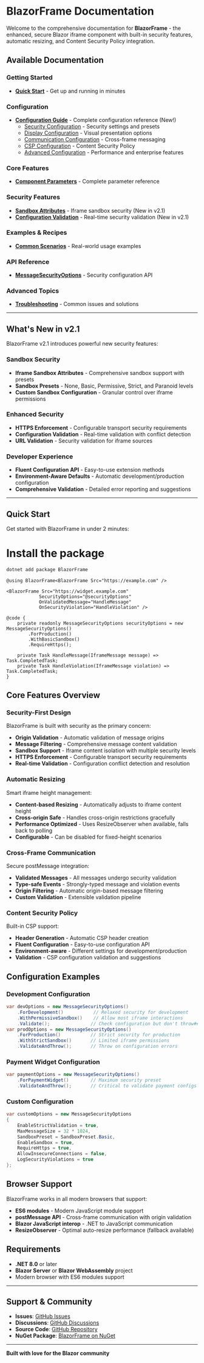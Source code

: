 # BlazorFrame Documentation

Welcome to the comprehensive documentation for **BlazorFrame** - the enhanced, secure Blazor iframe component with built-in security features, automatic resizing, and Content Security Policy integration.

## Available Documentation

### Getting Started
- [**Quick Start**](getting-started/quick-start.md) - Get up and running in minutes

### Configuration
- [**Configuration Guide**](configuration/index.md) - Complete configuration reference (New!)
  - [Security Configuration](configuration/security-options.md) - Security settings and presets
  - [Display Configuration](configuration/display-options.md) - Visual presentation options
  - [Communication Configuration](configuration/communication-options.md) - Cross-frame messaging
  - [CSP Configuration](configuration/csp-configuration.md) - Content Security Policy
  - [Advanced Configuration](configuration/advanced-options.md) - Performance and enterprise features

### Core Features  
- [**Component Parameters**](core-features/parameters.md) - Complete parameter reference

### Security Features
- [**Sandbox Attributes**](security/sandbox.md) - Iframe sandbox security (New in v2.1)
- [**Configuration Validation**](security/configuration-validation.md) - Real-time security validation (New in v2.1)

### Examples & Recipes
- [**Common Scenarios**](examples/common-scenarios.md) - Real-world usage examples

### API Reference
- [**MessageSecurityOptions**](api/message-security-options.md) - Security configuration API

### Advanced Topics
- [**Troubleshooting**](advanced/troubleshooting.md) - Common issues and solutions

---

## What's New in v2.1

BlazorFrame v2.1 introduces powerful new security features:

### Sandbox Security

- **Iframe Sandbox Attributes** - Comprehensive sandbox support with presets
- **Sandbox Presets** - None, Basic, Permissive, Strict, and Paranoid levels
- **Custom Sandbox Configuration** - Granular control over iframe permissions

### Enhanced Security

- **HTTPS Enforcement** - Configurable transport security requirements
- **Configuration Validation** - Real-time validation with conflict detection
- **URL Validation** - Security validation for iframe sources

### Developer Experience

- **Fluent Configuration API** - Easy-to-use extension methods
- **Environment-Aware Defaults** - Automatic development/production configuration
- **Comprehensive Validation** - Detailed error reporting and suggestions

---

## Quick Start

Get started with BlazorFrame in under 2 minutes:

# Install the package
```bash
dotnet add package BlazorFrame
```

```razor
@using BlazorFrame<BlazorFrame Src="https://example.com" />

<BlazorFrame Src="https://widget.example.com"
            SecurityOptions="@securityOptions"
            OnValidatedMessage="HandleMessage"
            OnSecurityViolation="HandleViolation" />

@code {
    private readonly MessageSecurityOptions securityOptions = new MessageSecurityOptions()
        .ForProduction()
        .WithBasicSandbox()
        .RequireHttps();
        
    private Task HandleMessage(IframeMessage message) => Task.CompletedTask;
    private Task HandleViolation(IframeMessage violation) => Task.CompletedTask;
}
```

## Core Features Overview

### Security-First Design

BlazorFrame is built with security as the primary concern:

- **Origin Validation** - Automatic validation of message origins
- **Message Filtering** - Comprehensive message content validation
- **Sandbox Support** - Iframe content isolation with multiple security levels
- **HTTPS Enforcement** - Configurable transport security requirements
- **Real-time Validation** - Configuration conflict detection and resolution

### Automatic Resizing

Smart iframe height management:

- **Content-based Resizing** - Automatically adjusts to iframe content height
- **Cross-origin Safe** - Handles cross-origin restrictions gracefully
- **Performance Optimized** - Uses ResizeObserver when available, falls back to polling
- **Configurable** - Can be disabled for fixed-height scenarios

### Cross-Frame Communication

Secure postMessage integration:

- **Validated Messages** - All messages undergo security validation
- **Type-safe Events** - Strongly-typed message and violation events
- **Origin Filtering** - Automatic origin-based message filtering
- **Custom Validation** - Extensible validation pipeline

### Content Security Policy

Built-in CSP support:

- **Header Generation** - Automatic CSP header creation
- **Fluent Configuration** - Easy-to-use configuration API
- **Environment-aware** - Different settings for development/production
- **Validation** - CSP configuration validation and suggestions

## Configuration Examples

### Development Configuration

```csharp
var devOptions = new MessageSecurityOptions()
    .ForDevelopment()           // Relaxed security for development
    .WithPermissiveSandbox()    // Allow most iframe interactions
    .Validate();               // Check configuration but don't throw### Production Configuration
var prodOptions = new MessageSecurityOptions()
    .ForProduction()           // Strict security for production
    .WithStrictSandbox()       // Limited iframe permissions
    .ValidateAndThrow();       // Throw on configuration errors
```

### Payment Widget Configuration

```csharp
var paymentOptions = new MessageSecurityOptions()
    .ForPaymentWidget()        // Maximum security preset
    .ValidateAndThrow();       // Critical to validate payment configs
```

### Custom Configuration

```csharp
var customOptions = new MessageSecurityOptions
{
    EnableStrictValidation = true,
    MaxMessageSize = 32 * 1024,
    SandboxPreset = SandboxPreset.Basic,
    EnableSandbox = true,
    RequireHttps = true,
    AllowInsecureConnections = false,
    LogSecurityViolations = true
};
```

## Browser Support

BlazorFrame works in all modern browsers that support:

- **ES6 modules** - Modern JavaScript module support
- **postMessage API** - Cross-frame communication with origin validation
- **Blazor JavaScript interop** - .NET to JavaScript communication
- **ResizeObserver** - Optimal auto-resize performance (fallback available)

## Requirements

- **.NET 8.0** or later
- **Blazor Server** or **Blazor WebAssembly** project
- Modern browser with ES6 modules support

---

## Support & Community

- **Issues**: [GitHub Issues](https://github.com/Tim-Maes/BlazorFrame/issues)
- **Discussions**: [GitHub Discussions](https://github.com/Tim-Maes/BlazorFrame/discussions)
- **Source Code**: [GitHub Repository](https://github.com/Tim-Maes/BlazorFrame)
- **NuGet Package**: [BlazorFrame on NuGet](https://www.nuget.org/packages/BlazorFrame)

---

**Built with love for the Blazor community**